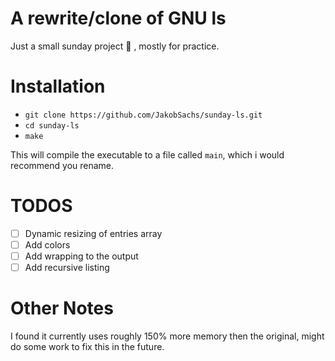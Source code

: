 # A rewrite/clone of GNU ls

Just a small sunday project 🌄 , mostly for practice.

# Installation

- `git clone https://github.com/JakobSachs/sunday-ls.git`
- `cd sunday-ls`
- `make`

This will compile the executable to a file called `main`, which i would recommend you rename. 

# TODOS

- [ ] Dynamic resizing of entries array
- [ ] Add colors
- [ ] Add wrapping to the output
- [ ] Add recursive listing 

# Other Notes

I found it currently uses roughly 150% more memory then the original, might do some work to fix this in the future.

